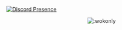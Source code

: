 [![Discord Presence](https://lanyard.cnrad.dev/api/1190152728350048326)](https://discord.com/users/1190152728350048326)

<p align="center"><img src="https://count.getloli.com/get/@:wokonly" alt=":wokonly" /></p>
